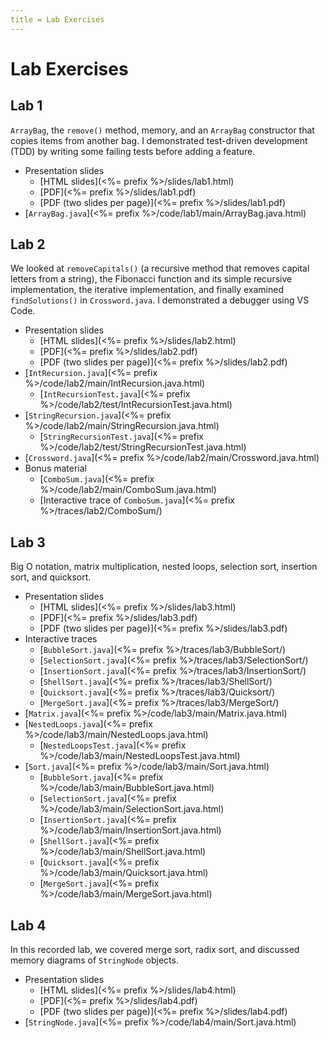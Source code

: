 ```yaml
---
title = Lab Exercises
---
```


# Lab Exercises

## Lab 1

<section class="two-columns">

`ArrayBag`, the `remove()` method, memory, and an `ArrayBag` constructor that
copies items from another bag. I demonstrated test-driven development (TDD)
by writing some failing tests before adding a feature.


* Presentation slides
  - [HTML slides](<%= prefix %>/slides/lab1.html)
  - [PDF](<%= prefix %>/slides/lab1.pdf)
  - [PDF (two slides per page)](<%= prefix %>/slides/lab1.pdf)
* [`ArrayBag.java`](<%= prefix %>/code/lab1/main/ArrayBag.java.html)

</section>


## Lab 2

<section class="two-columns">

We looked at `removeCapitals()` (a recursive method that removes capital letters
from a string), the Fibonacci function and its simple recursive implementation,
the iterative implementation, and finally examined `findSolutions()` in
`Crossword.java`. I demonstrated a debugger using VS Code.

* Presentation slides
  - [HTML slides](<%= prefix %>/slides/lab2.html)
  - [PDF](<%= prefix %>/slides/lab2.pdf)
  - [PDF (two slides per page)](<%= prefix %>/slides/lab2.pdf)
* [`IntRecursion.java`](<%= prefix %>/code/lab2/main/IntRecursion.java.html)
  - [`IntRecursionTest.java`](<%= prefix %>/code/lab2/test/IntRecursionTest.java.html)
* [`StringRecursion.java`](<%= prefix %>/code/lab2/main/StringRecursion.java.html)
  - [`StringRecursionTest.java`](<%= prefix %>/code/lab2/test/StringRecursionTest.java.html)
* [`Crossword.java`](<%= prefix %>/code/lab2/main/Crossword.java.html)
* Bonus material
  - [`ComboSum.java`](<%= prefix %>/code/lab2/main/ComboSum.java.html)
  - [Interactive trace of `ComboSum.java`](<%= prefix %>/traces/lab2/ComboSum/)

</section>


## Lab 3

<section class="two-columns">

Big O notation, matrix multiplication, nested loops, selection sort, insertion
sort, and quicksort.

* Presentation slides
  - [HTML slides](<%= prefix %>/slides/lab3.html)
  - [PDF](<%= prefix %>/slides/lab3.pdf)
  - [PDF (two slides per page)](<%= prefix %>/slides/lab3.pdf)
* Interactive traces
  - [`BubbleSort.java`](<%= prefix %>/traces/lab3/BubbleSort/)
  - [`SelectionSort.java`](<%= prefix %>/traces/lab3/SelectionSort/)
  - [`InsertionSort.java`](<%= prefix %>/traces/lab3/InsertionSort/)
  - [`ShellSort.java`](<%= prefix %>/traces/lab3/ShellSort/)
  - [`Quicksort.java`](<%= prefix %>/traces/lab3/Quicksort/)
  - [`MergeSort.java`](<%= prefix %>/traces/lab3/MergeSort/)
* [`Matrix.java`](<%= prefix %>/code/lab3/main/Matrix.java.html)
* [`NestedLoops.java`](<%= prefix %>/code/lab3/main/NestedLoops.java.html)
  - [`NestedLoopsTest.java`](<%= prefix %>/code/lab3/main/NestedLoopsTest.java.html)
* [`Sort.java`](<%= prefix %>/code/lab3/main/Sort.java.html)
  - [`BubbleSort.java`](<%= prefix %>/code/lab3/main/BubbleSort.java.html)
  - [`SelectionSort.java`](<%= prefix %>/code/lab3/main/SelectionSort.java.html)
  - [`InsertionSort.java`](<%= prefix %>/code/lab3/main/InsertionSort.java.html)
  - [`ShellSort.java`](<%= prefix %>/code/lab3/main/ShellSort.java.html)
  - [`Quicksort.java`](<%= prefix %>/code/lab3/main/Quicksort.java.html)
  - [`MergeSort.java`](<%= prefix %>/code/lab3/main/MergeSort.java.html)

</section>

## Lab 4

<section class="two-columns">

In this recorded lab, we covered merge sort, radix sort, and discussed memory
diagrams of `StringNode` objects.

* Presentation slides
  - [HTML slides](<%= prefix %>/slides/lab4.html)
  - [PDF](<%= prefix %>/slides/lab4.pdf)
  - [PDF (two slides per page)](<%= prefix %>/slides/lab4.pdf)
* [`StringNode.java`](<%= prefix %>/code/lab4/main/Sort.java.html)

</section>


[repo]: https://github.com/abreen/e22-labs
